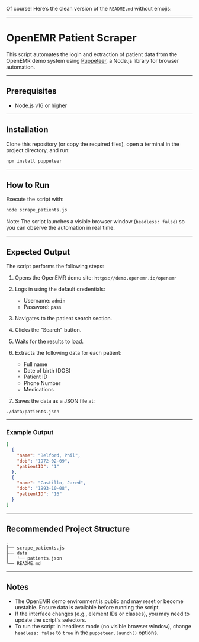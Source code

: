 Of course! Here’s the clean version of the `README.md` without emojis:

---
# OpenEMR Patient Scraper

This script automates the login and extraction of patient data from the OpenEMR demo system using [Puppeteer](https://pptr.dev/), a Node.js library for browser automation.

---

## Prerequisites

- Node.js v16 or higher


---

## Installation

Clone this repository (or copy the required files), open a terminal in the project directory, and run:

```bash
npm install puppeteer
````

---

## How to Run

Execute the script with:

```bash
node scrape_patients.js
```

Note: The script launches a visible browser window (`headless: false`) so you can observe the automation in real time.

---

## Expected Output

The script performs the following steps:

1. Opens the OpenEMR demo site: `https://demo.openemr.io/openemr`
2. Logs in using the default credentials:

   * Username: `admin`
   * Password: `pass`
3. Navigates to the patient search section.
4. Clicks the "Search" button.
5. Waits for the results to load.
6. Extracts the following data for each patient:

   * Full name
   * Date of birth (DOB)
   * Patient ID
   * Phone Number
   * Medications

7. Saves the data as a JSON file at:

```
./data/patients.json
```

---

### Example Output

```json
[
  {
    "name": "Belford, Phil",
    "dob": "1972-02-09",
    "patientID": "1"
  },
  {
    "name": "Castillo, Jared",
    "dob": "1993-10-08",
    "patientID": "16"
  }
]
```

---

## Recommended Project Structure

```
.
├── scrape_patients.js
├── data
│   └── patients.json
└── README.md
```

---

## Notes

* The OpenEMR demo environment is public and may reset or become unstable. Ensure data is available before running the script.
* If the interface changes (e.g., element IDs or classes), you may need to update the script's selectors.
* To run the script in headless mode (no visible browser window), change `headless: false` to `true` in the `puppeteer.launch()` options.

